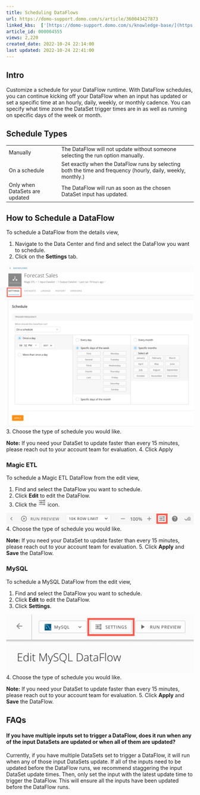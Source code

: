 ```yaml
---
title: Scheduling DataFlows
url: https://domo-support.domo.com/s/article/360043427873
linked_kbs:  ['[https://domo-support.domo.com/s/knowledge-base/](https://domo-support.domo.com/s/knowledge-base/)', '[https://domo-support.domo.com/s/](https://domo-support.domo.com/s/)', '[https://domo-support.domo.com/s/topic/0TO5w000000ZamzGAC](https://domo-support.domo.com/s/topic/0TO5w000000ZamzGAC)', '[https://domo-support.domo.com/s/topic/0TO5w000000ZanUGAS](https://domo-support.domo.com/s/topic/0TO5w000000ZanUGAS)', '[https://domo-support.domo.com/s/article/360043427873](https://domo-support.domo.com/s/article/360043427873)', '[https://domo-support.domo.com/s/topic/0TO5w000000ZanUGAS/dataflow-management](https://domo-support.domo.com/s/topic/0TO5w000000ZanUGAS/dataflow-management)', '[https://domo-support.domo.com/s/article/360043429933](https://domo-support.domo.com/s/article/360043429933)', '[https://domo-support.domo.com/s/article/360043429953](https://domo-support.domo.com/s/article/360043429953)', '[https://domo-support.domo.com/s/article/360042925494](https://domo-support.domo.com/s/article/360042925494)', '[https://domo-support.domo.com/s/article/360043429913](https://domo-support.domo.com/s/article/360043429913)', '[https://domo-support.domo.com/s/article/4408174643607](https://domo-support.domo.com/s/article/4408174643607)', '[https://domo-support.domo.com/s/login/](https://domo-support.domo.com/s/login/)']
article_id: 000004555
views: 2,220
created_date: 2022-10-24 22:14:00
last updated: 2022-10-24 22:41:00
---
```




Intro
-----


Customize a schedule for your DataFlow runtime. With DataFlow schedules, you can continue kicking off your DataFlow when an input has updated or set a specific time at an hourly, daily, weekly, or monthly cadence. You can specify what time zone the DataSet trigger times are in as well as running on specific days of the week or month.



Schedule Types
---------------




|  |  |
| --- | --- |
| Manually | The DataFlow will not update without someone selecting the run option manually. |
| On a schedule | Set exactly when the DataFlow runs by selecting both the time and frequency (hourly, daily, weekly, monthly.) |
| Only when DataSets are updated | The DataFlow will run as soon as the chosen DataSet input has updated. |


How to Schedule a DataFlow
--------------------------


To schedule a DataFlow from the details view,


1. Navigate to the Data Center and find and select the DataFlow you want to schedule.
2. Click on the **Settings** tab.  
  
![Schedule_DataFlow.png](Schedule_DataFlow.png)
3. Choose the type of schedule you would like.







**Note:** If you need your DataSet to update faster than every 15 minutes, please reach out to your account team for evaluation.
4. Click Apply


### Magic ETL


To schedule a Magic ETL DataFlow from the edit view,


1. Find and select the DataFlow you want to schedule.
2. Click **Edit** to edit the DataFlow.
3. Click the ![Settings_Icon.png](Settings_Icon.png) icon.  
  
![Magic_ETL_Settings.png](Magic_ETL_Settings.png)
4. Choose the type of schedule you would like.







**Note:** If you need your DataSet to update faster than every 15 minutes, please reach out to your account team for evaluation.
5. Click **Apply** and **Save** the DataFlow.


### MySQL


To schedule a MySQL DataFlow from the edit view,


1. Find and select the DataFlow you want to schedule.
2. Click **Edit** to edit the DataFlow.
3. Click **Settings**.  
  
![MySQL_Settings.png](MySQL_Settings.png)
4. Choose the type of schedule you would like.







**Note:** If you need your DataSet to update faster than every 15 minutes, please reach out to your account team for evaluation.
5. Click **Apply** and **Save** the DataFlow.


FAQs
----


#### If you have multiple inputs set to trigger a DataFlow, does it run when any of the input DataSets are updated or when all of them are updated?


Currently, if you have multiple DataSets set to trigger a DataFlow, it will run when any of those input DataSets update. If all of the inputs need to be updated before the DataFlow runs, we recommend staggering the input DataSet update times. Then, only set the input with the latest update time to trigger the DataFlow. This will ensure all the inputs have been updated before the DataFlow runs.

